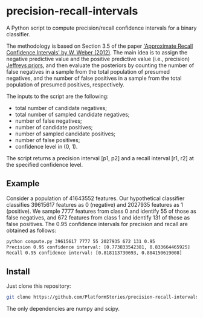 # precision-recall-intervals

A Python script to compute precision/recall confidence intervals for a binary classifier.

The methodology is based on Section 3.5 of the paper
['Approximate Recall Confidence Intervals' by W. Weber (2012)](https://arxiv.org/abs/1202.2880).
The main idea is to assign the negative predictive value and the positive predictive value (i.e., precision) [Jeffreys priors](https://en.wikipedia.org/wiki/Jeffreys_prior), and then evaluate the posteriors by counting the number of false negatives in a sample from the total population of presumed negatives, and the number of false positives in a sample from the total population of presumed positives, respectively.

The inputs to the script are the following:

+ total number of candidate negatives;
+ total number of sampled candidate negatives;
+ number of false negatives;
+ number of candidate positives;
+ number of sampled candidate positives;
+ number of false positives;
+ confidence level in (0, 1).

The script returns a precision interval [p1, p2] and a recall interval [r1, r2] at the specified confidence level.

## Example

Consider a population of 41643552 features. Our hypothetical classifier classifies 39615617 features as 0 (negative) and 2027935 features as 1 (positive). We sample 7777 features from class 0 and identify 55 of those as false negatives, and 672 features from class 1 and identify 131 of those as false positives. The 0.95 confidence intervals for precision and recall are obtained as follows:

```bash
python compute.py 39615617 7777 55 2027935 672 131 0.95
Precision 0.95 confidence interval: [0.773833542381, 0.833664465925]
Recall 0.95 confidence interval: [0.818113730693, 0.884150619008]
```

## Install

Just clone this repository:

```bash
git clone https://github.com/PlatformStories/precision-recall-intervals
```

The only dependencies are numpy and scipy.
